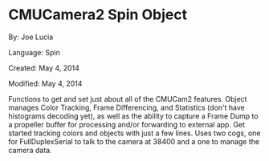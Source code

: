 # CMUCamera2 Spin Object

By: Joe Lucia

Language: Spin

Created: May 4, 2014

Modified: May 4, 2014

Functions to get and set just about all of the CMUCam2 features.  Object manages Color Tracking, Frame Differencing, and Statistics (don't have histograms decoding yet), as well as the ability to capture a Frame Dump to a propeller buffer for processing and/or forwarding to external app.  Get started tracking colors and objects with just a few lines.  Uses two cogs, one for FullDuplexSerial to talk to the camera at 38400 and a one to manage the camera data.
